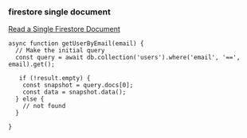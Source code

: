 ### firestore single document


[Read a Single Firestore Document](https://fireship.io/snippets/read-a-single-firestore-document/ "Read a Single Firestore Document")


 

```
async function getUserByEmail(email) {
  // Make the initial query
  const query = await db.collection('users').where('email', '==', email).get();

   if (!result.empty) {
    const snapshot = query.docs[0];
    const data = snapshot.data();
  } else {
    // not found
  }

}
```
